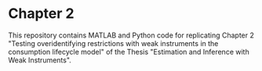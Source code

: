 # Chapter 2

This repository contains MATLAB and Python code for replicating Chapter 2 "Testing overidentifying restrictions with weak instruments in the consumption lifecycle model" of the Thesis "Estimation and Inference with Weak Instruments".
